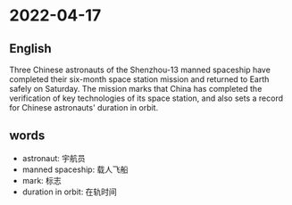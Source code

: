 # 2022-04-17

## English
Three Chinese astronauts of the Shenzhou-13 manned spaceship have completed their six-month space station mission and returned to Earth safely on Saturday.
The mission marks that China has completed the verification of key technologies of its space station, and also sets a record for Chinese astronauts' duration in orbit.


## words
* astronaut: 宇航员
* manned spaceship: 载人飞船
* mark: 标志
* duration in orbit: 在轨时间